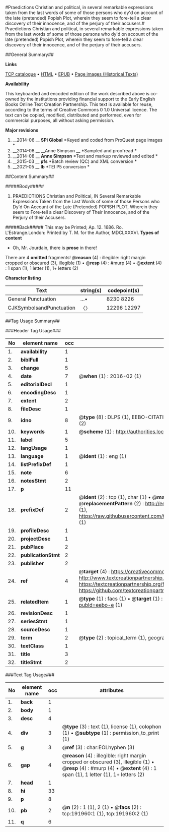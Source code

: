 #Praedictions Christian and political, in several remarkable expressions taken from the last words of some of those persons who dy'd on account of the late (pretended) Popish Plot, wherein they seem to fore-tell a clear discovery of their innocence, and of the perjury of their accusers.#
Praedictions Christian and political, in several remarkable expressions taken from the last words of some of those persons who dy'd on account of the late (pretended) Popish Plot, wherein they seem to fore-tell a clear discovery of their innocence, and of the perjury of their accusers.

##General Summary##

**Links**

[TCP catalogue](http://www.ota.ox.ac.uk/tcp/)  • 
[HTML](http://tei.it.ox.ac.uk/tcp/Texts-HTML/free/B09/B09765.html)  • 
[EPUB](http://tei.it.ox.ac.uk/tcp/Texts-EPUB/free/B09/B09765.epub) • 
[Page images (Historical Texts)](https://historicaltexts.jisc.ac.uk/eebo-80923396e)

**Availability**

This keyboarded and encoded edition of the work described above is co-owned by the
    institutions providing financial support to the Early English Books Online Text Creation
    Partnership. This text is available for reuse, according to the terms of  Creative Commons 0 1.0 Universal
    licence. The text can be copied, modified, distributed and performed, even for commercial
    purposes, all without asking permission.

**Major revisions**

1. __2014-06 __ __SPi Global__ *Keyed and coded from ProQuest page images *
1. __2014-08 __ __Anne Simpson __ *Sampled and proofread *
1. __2014-08 __ __Anne Simpson__ *Text and markup reviewed and edited *
1. __2015-03 __ __pfs__ *Batch review (QC) and XML conversion *
1. __2021-05 __ __lb__ *TEI P5 conversion *

##Content Summary##

#####Body#####

1. PRAEDICTIONS Christian and Political, IN Several Remarkable Expressions Taken from the Last Words of some of those Persons who Dy'd On Account of the Late (Pretended) POPISH PLOT, Wherein they seem to Fore-tell a clear Discovery of Their Innocence, and of the Perjury of their Accusers.

#####Back#####
This may be Printed; Ap. 12. 1686. Ro. L'Estrange.London: Printed by T. M. for the Author, MDCLXXXVI.
**Types of content**

  * Oh, Mr. Jourdain, there is **prose** in there!

There are 4 **omitted** fragments! 
 @__reason__ (4) : illegible: right margin cropped or obscured (3), illegible (1)  •  @__resp__ (4) : #murp (4)  •  @__extent__ (4) : 1 span (1), 1 letter (1), 1+ letters (2)

**Character listing**


|Text|string(s)|codepoint(s)|
|---|---|---|
|General Punctuation|…•|8230 8226|
|CJKSymbolsandPunctuation|〈〉|12296 12297|

##Tag Usage Summary##

###Header Tag Usage###

|No|element name|occ|attributes|
|---|---|---|---|
|1.|__availability__|1||
|2.|__biblFull__|1||
|3.|__change__|5||
|4.|__date__|7| @__when__ (1) : 2016-02 (1)|
|5.|__editorialDecl__|1||
|6.|__encodingDesc__|1||
|7.|__extent__|2||
|8.|__fileDesc__|1||
|9.|__idno__|8| @__type__ (8) : DLPS (1), EEBO-CITATION (1), VID (1), EEBO-PROQUEST (1), OCLC (2), STC (2)|
|10.|__keywords__|1| @__scheme__ (1) : http://authorities.loc.gov/ (1)|
|11.|__label__|5||
|12.|__langUsage__|1||
|13.|__language__|1| @__ident__ (1) : eng (1)|
|14.|__listPrefixDef__|1||
|15.|__note__|6||
|16.|__notesStmt__|2||
|17.|__p__|11||
|18.|__prefixDef__|2| @__ident__ (2) : tcp (1), char (1)  •  @__matchPattern__ (2) : ([0-9\-]+):([0-9IVX]+) (1), (.+) (1)  •  @__replacementPattern__ (2) : http://eebo.chadwyck.com/downloadtiff?vid=$1&page=$2 (1), https://raw.githubusercontent.com/textcreationpartnership/Texts/master/tcpchars.xml#$1 (1)|
|19.|__profileDesc__|1||
|20.|__projectDesc__|1||
|21.|__pubPlace__|2||
|22.|__publicationStmt__|2||
|23.|__publisher__|2||
|24.|__ref__|4| @__target__ (4) : https://creativecommons.org/publicdomain/zero/1.0/ (1), http://www.textcreationpartnership.org/docs/. (1), https://textcreationpartnership.org/faq/#faq05 (1), https://github.com/textcreationpartnership (1)|
|25.|__relatedItem__|1| @__type__ (1) : facs (1)  •  @__target__ (1) : https://data.historicaltexts.jisc.ac.uk/view?pubId=eebo-e (1)|
|26.|__revisionDesc__|1||
|27.|__seriesStmt__|1||
|28.|__sourceDesc__|1||
|29.|__term__|2| @__type__ (2) : topical_term (1), geographic_name (1)|
|30.|__textClass__|1||
|31.|__title__|3||
|32.|__titleStmt__|2||


###Text Tag Usage###

|No|element name|occ|attributes|
|---|---|---|---|
|1.|__back__|1||
|2.|__body__|1||
|3.|__desc__|4||
|4.|__div__|3| @__type__ (3) : text (1), license (1), colophon (1)  •  @__subtype__ (1) : permission_to_print (1)|
|5.|__g__|3| @__ref__ (3) : char:EOLhyphen (3)|
|6.|__gap__|4| @__reason__ (4) : illegible: right margin cropped or obscured (3), illegible (1)  •  @__resp__ (4) : #murp (4)  •  @__extent__ (4) : 1 span (1), 1 letter (1), 1+ letters (2)|
|7.|__head__|1||
|8.|__hi__|33||
|9.|__p__|8||
|10.|__pb__|2| @__n__ (2) : 1 (1), 2 (1)  •  @__facs__ (2) : tcp:191960:1 (1), tcp:191960:2 (1)|
|11.|__q__|6||
